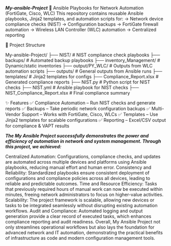 ***My-ansible-Project*** 🚀
Ansible Playbooks for Network Automation (FortiGate, Cisco, WLC)
This repository contains reusable Ansible playbooks, Jinja2 templates, and automation scripts for:
 -> Network device compliance checks (NIST)
 -> Configuration backups
 -> FortiGate firewall automation
 -> Wireless LAN Controller (WLC) automation
 -> Centralized reporting
 
📂 Project Structure

   My-ansible-Project/
    ├── NIST/                     # NIST compliance check playbooks
    ├── backups/                  # Automated backup playbooks
    ├── inventory_Management/     # Dynamic/static inventories
    ├── output/PY_WLC/            # Outputs from WLC automation scripts
    ├── outputs/                  # General outputs from Ansible runs
    ├── templates/                # Jinja2 templates for configs
    ├── Compliance_Report.xlsx    # Generated compliance reports
    ├── NIST.py                   # Python script for NIST checks
    ├── NIST.yml                  # Ansible playbook for NIST checks
    ├── NIST_Compliance_Report.xlsx # Final compliance summary

✨ Features
   ✅ Compliance Automation – Run NIST checks and generate reports
   ✅ Backups – Take periodic network configuration backups
   ✅ Multi-Vendor Support – Works with FortiGate, Cisco, WLCs
   ✅ Templates – Use Jinja2 templates for scalable configurations
   ✅ Reporting – Excel/CSV output for compliance & VAPT results

   ***The My Ansible Project successfully demonstrates the power and efficiency of automation in network and system management. Through this project, we achieved:***

Centralized Automation: Configurations, compliance checks, and updates are automated across multiple devices and platforms using Ansible playbooks,
reducing manual effort and human error.
Consistency and Reliability: Standardized playbooks ensure consistent deployment of configurations and compliance policies across all devices,
leading to reliable and predictable outcomes.
Time and Resource Efficiency: Tasks that previously required hours of manual work can now be executed within minutes,
freeing network administrators to focus on higher-value activities.
Scalability: The project framework is scalable, allowing new devices or tasks to be integrated seamlessly without disrupting existing automation workflows.
Audit and Compliance: Automated logging and output generation provide a clear record of executed tasks, which enhances compliance reporting and audit readiness.
Overall, My Ansible Project not only streamlines operational workflows but also lays the foundation for advanced network and IT automation,
demonstrating the practical benefits of infrastructure as code and modern configuration management tools.
